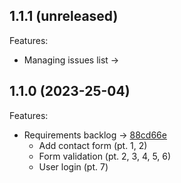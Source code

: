 
## 1.1.1 (unreleased)

Features:

  - Managing issues list -> 

## 1.1.0 (2023-25-04)

Features:

  - Requirements backlog -> [88cd66e](https://github.com/michal-stachura/example-contacts/commit/88cd66ec60d9a5b0a73d90a47fe7732baa16e061)
    - Add contact form (pt. 1, 2)
    - Form validation (pt. 2, 3, 4, 5, 6)
    - User login (pt. 7)